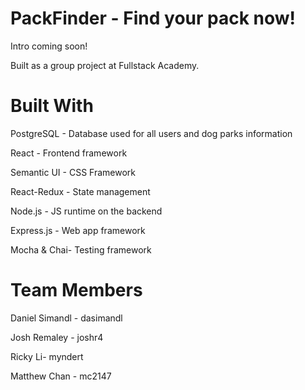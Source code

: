 # PackFinder - Find your pack now!
Intro coming soon!

Built as a group project at Fullstack Academy.

# Built With
PostgreSQL - Database used for all users and dog parks information

React - Frontend framework

Semantic UI - CSS Framework

React-Redux - State management

Node.js - JS runtime on the backend

Express.js - Web app framework

Mocha & Chai- Testing framework

# Team Members
Daniel Simandl - dasimandl

Josh Remaley - joshr4

Ricky Li- myndert

Matthew Chan - mc2147
